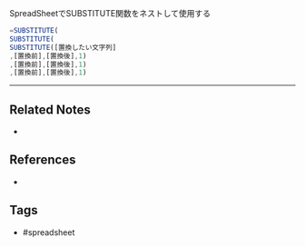 SpreadSheetでSUBSTITUTE関数をネストして使用する
```js
=SUBSTITUTE(
SUBSTITUTE(
SUBSTITUTE([置換したい文字列]
,[置換前],[置換後],1)
,[置換前],[置換後],1)
,[置換前],[置換後],1)
```

---
## Related Notes
- 

## References
- 

## Tags
- #spreadsheet 
